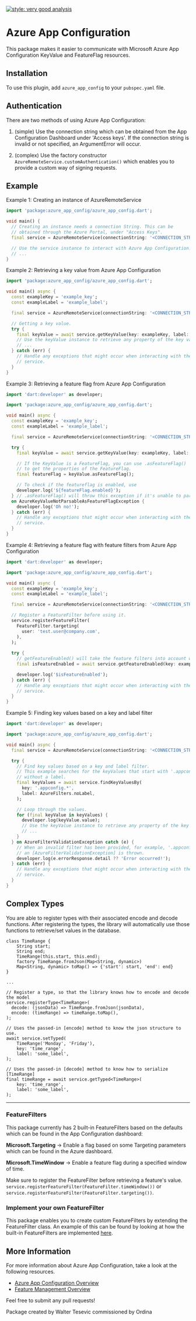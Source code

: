 [![style: very good analysis](https://img.shields.io/badge/style-very_good_analysis-B22C89.svg)](https://pub.dev/packages/very_good_analysis)

# Azure App Configuration  
This package makes it easier to communicate with Microsoft Azure App Configuration KeyValue and FeatureFlag resources.

## Installation
To use this plugin, add `azure_app_config` to your `pubspec.yaml` file.


## Authentication

There are two methods of using Azure App Configuration:

1. (simple) Use the connection string which can be obtained from the App Configuration Dashboard under 'Access keys'. If the connection string is invalid or not specified, an ArgumentError will occur.

2. (complex) Use the factory constructor `AzureRemoteService.customAuthentication()` which enables you to provide a custom way of signing requests.

## Example 
Example 1: Creating an instance of AzureRemoteService

```dart
import 'package:azure_app_config/azure_app_config.dart';

void main() {
  // Creating an instance needs a connection String. This can be
  // obtained through the Azure Portal, under "Access Keys".
  final service = AzureRemoteService(connectionString: '<CONNECTION_STRING>');

  // Use the service instance to interact with Azure App Configuration.
  // ...
}
```
Example 2: Retrieving a key value from Azure App Configuration
```dart
import 'package:azure_app_config/azure_app_config.dart';

void main() async {
  const exampleKey = 'example_key';
  const exampleLabel = 'example_label';

  final service = AzureRemoteService(connectionString: '<CONNECTION_STRING>');

  // Getting a key value.
  try {
    final keyValue = await service.getKeyValue(key: exampleKey, label: exampleLabel);
    // Use the keyValue instance to retrieve any property of the key value.
    // ...
  } catch (err) {
    // Handle any exceptions that might occur when interacting with the Azure
    // service.
  }
}
```
Example 3: Retrieving a feature flag from Azure App Configuration
```dart
import 'dart:developer' as developer;

import 'package:azure_app_config/azure_app_config.dart';

void main() async {
  const exampleKey = 'example_key';
  const exampleLabel = 'example_label';

  final service = AzureRemoteService(connectionString: '<CONNECTION_STRING>');

  try {
    final keyValue = await service.getKeyValue(key: exampleKey, label: exampleLabel);

    // If the KeyValue is a FeatureFlag, you can use .asFeatureFlag()
    // to get the properties of the FeatureFlag.
    final featureFlag = keyValue.asFeatureFlag();

    // To check if the featureflag is enabled, use
    developer.log('${featureFlag.enabled}');
  } // .asFeatureFlag() will throw this exception if it's unable to parse.
  on AzureKeyValueNotParsableAsFeatureFlagException {
    developer.log('Oh no!');
  } catch (err) {
    // Handle any exceptions that might occur when interacting with the Azure
    // service.
  }
}
```
Example 4: Retrieving a feature flag with feature filters from Azure App Configuration
```dart
import 'dart:developer' as developer;

import 'package:azure_app_config/azure_app_config.dart';

void main() async {
  const exampleKey = 'example_key';
  const exampleLabel = 'example_label';

  final service = AzureRemoteService(connectionString: '<CONNECTION_STRING>');

  // Register a FeatureFilter before using it.
  service.registerFeatureFilter(
    FeatureFilter.targeting(
      user: 'test.user@company.com',
    ),
  );
  
  try {
    // getFeatureEnabled() will take the feature filters into account when evaluating. 
    final isFeatureEnabled = await service.getFeatureEnabled(key: exampleKey, label: exampleLabel);

    developer.log('$isFeatureEnabled');
  } catch (err) {
    // Handle any exceptions that might occur when interacting with the Azure
    // service.
  }
}
```

Example 5: Finding key values based on a key and label filter
```dart
import 'dart:developer' as developer;

import 'package:azure_app_config/azure_app_config.dart';

void main() async {
  final service = AzureRemoteService(connectionString: '<CONNECTION_STRING>');

  try {
    // Find key values based on a key and label filter.
    // This example searches for the keyValues that start with '.appconfig.'
    // without a label.
    final keyValues = await service.findKeyValuesBy(
      key: '.appconfig.*',
      label: AzureFilters.noLabel,
    );

    // Loop through the values.
    for (final keyValue in keyValues) {
      developer.log(keyValue.value);
      // Use the keyValue instance to retrieve any property of the key value.
      // ...
    }
  } on AzureFilterValidationException catch (e) {
    // When an invalid filter has been provided, for example, '.appconfig.**',
    // an [AzureFilterValidationException] is thrown.
    developer.log(e.errorResponse.detail ?? 'Error occurred!');
  } catch (err) {
    // Handle any exceptions that might occur when interacting with the Azure
    // service.
  }
}
```

## Complex Types

You are able to register types with their associated 
encode and decode functions. After registering the types, the library will automatically use those functions to retrieve/set values in the database.

    class TimeRange {
        String start;
        String end;
        TimeRange(this.start, this.end);
        factory TimeRange.fromJson(Map<String, dynamic>)
        Map<String, dynamic> toMap() => {'start': start, 'end': end}
    }
    
    ...

    // Register a type, so that the library knows how to encode and decode the model
    service.registerType<TimeRange>(
      decode: (jsonData) => TimeRange.fromJson(jsonData),
      encode: (timeRange) => timeRange.toMap(),
    );

    // Uses the passed-in [encode] method to know the json structure to use.
    await service.setTyped(
        TimeRange('Monday', 'Friday'),
        key: 'time_range',
        label: 'some_label',
    );
    
    // Uses the passed-in [decode] method to know how to serialize [TimeRange]
    final timeRange = await service.getTyped<TimeRange>(
        key: 'time_range',
        label: 'some_label',
    ); 

---

### FeatureFilters
This package currently has 2 built-in FeatureFilters based on the defaults which can be found in the App Configuration dashboard:

**Microsoft.Targeting** -> Enable a flag based on some Targeting parameters which can be found in the Azure dashboard.  

**Microsoft.TimeWindow** -> Enable a feature flag during a specified window of time.

Make sure to register the FeatureFilter before retrieving a feature's value. <br>
`service.registerFeatureFilter(FeatureFilter.timeWindow())` 
or <br>
`service.registerFeatureFilter(FeatureFilter.targeting())`. 

### Implement your own FeatureFilter

This package enables you to create custom FeatureFilters by extending the FeatureFilter class. An example of this can be found by looking at how the built-in FeatureFilters are implemented [here](lib/src/feature_filters/targeting_filter.dart).


## More Information
For more information about Azure App Configuration, take a look at the following resources.

 - [Azure App Configuration Overview](https://learn.microsoft.com/en-us/azure/azure-app-configuration/overview)
 - [Feature Management Overview](https://learn.microsoft.com/en-us/azure/azure-app-configuration/concept-feature-management)


Feel free to submit any pull requests!




Package created by Walter Tesevic commissioned by Ordina
